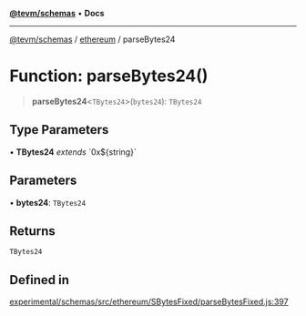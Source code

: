 [**@tevm/schemas**](../../README.md) • **Docs**

***

[@tevm/schemas](../../modules.md) / [ethereum](../README.md) / parseBytes24

# Function: parseBytes24()

> **parseBytes24**\<`TBytes24`\>(`bytes24`): `TBytes24`

## Type Parameters

• **TBytes24** *extends* \`0x$\{string\}\`

## Parameters

• **bytes24**: `TBytes24`

## Returns

`TBytes24`

## Defined in

[experimental/schemas/src/ethereum/SBytesFixed/parseBytesFixed.js:397](https://github.com/qbzzt/tevm-monorepo/blob/main/experimental/schemas/src/ethereum/SBytesFixed/parseBytesFixed.js#L397)
